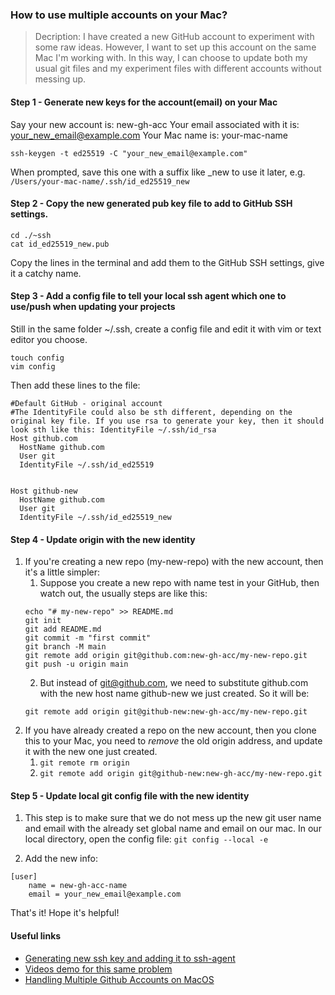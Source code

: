 ### How to use multiple accounts on your Mac?

> Decription:
> I have created a new GitHub account to experiment with some raw ideas. However, I want to set up this account on the same Mac I'm working with. In this way, I can choose to update both my usual git files and my experiment files with different accounts without messing up.

#### Step 1 - Generate new keys for the account(email) on your Mac

Say your new account is: new-gh-acc
Your email associated with it is: your_new_email@example.com
Your Mac name is: your-mac-name

```terminal
ssh-keygen -t ed25519 -C "your_new_email@example.com"
```

When prompted, save this one with a suffix like \_new to use it later, e.g. `/Users/your-mac-name/.ssh/id_ed25519_new`

#### Step 2 - Copy the new generated pub key file to add to GitHub SSH settings.

```terminal
cd ./~ssh
cat id_ed25519_new.pub
```

Copy the lines in the terminal and add them to the GitHub SSH settings, give it a catchy name.

#### Step 3 - Add a config file to tell your local ssh agent which one to use/push when updating your projects

Still in the same folder ~/.ssh, create a config file and edit it with vim or text editor you choose.

```terminal
touch config
vim config
```

Then add these lines to the file:

```vim
#Default GitHub - original account
#The IdentityFile could also be sth different, depending on the original key file. If you use rsa to generate your key, then it should look sth like this: IdentityFile ~/.ssh/id_rsa
Host github.com
  HostName github.com
  User git
  IdentityFile ~/.ssh/id_ed25519


Host github-new
  HostName github.com
  User git
  IdentityFile ~/.ssh/id_ed25519_new
```

#### Step 4 - Update origin with the new identity

1. If you're creating a new repo (my-new-repo) with the new account, then it's a little simpler:
   1. Suppose you create a new repo with name test in your GitHub, then watch out, the usually steps are like this:
   ```
   echo "# my-new-repo" >> README.md
   git init
   git add README.md
   git commit -m "first commit"
   git branch -M main
   git remote add origin git@github.com:new-gh-acc/my-new-repo.git
   git push -u origin main
   ```
   2. But instead of git@github.com, we need to substitute github.com with the new host name github-new we just created. So it will be:
   ```
   git remote add origin git@github-new:new-gh-acc/my-new-repo.git
   ```
2. If you have already created a repo on the new account, then you clone this to your Mac, you need to _remove_ the old origin address, and update it with the new one just created.
   1. `git remote rm origin`
   2. `git remote add origin git@github-new:new-gh-acc/my-new-repo.git`

#### Step 5 - Update local git config file with the new identity

1. This step is to make sure that we do not mess up the new git user name and email with the already set global name and email on our mac. In our local directory, open the config file: `git config --local -e`

2. Add the new info:

```
[user]
    name = new-gh-acc-name
    email = your_new_email@example.com
```

That's it!
Hope it's helpful!

#### Useful links

- [Generating new ssh key and adding it to ssh-agent](https://docs.github.com/en/free-pro-team@latest/github/authenticating-to-github/generating-a-new-ssh-key-and-adding-it-to-the-ssh-agent)
- [Videos demo for this same problem](https://code.tutsplus.com/tutorials/quick-tip-how-to-work-with-github-and-multiple-accounts--net-22574)
- [Handling Multiple Github Accounts on MacOS](https://gist.github.com/Jonalogy/54091c98946cfe4f8cdab2bea79430f9)
